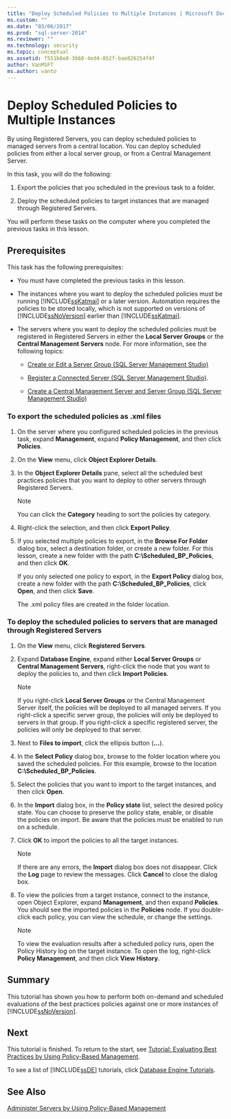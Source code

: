 ```yaml
---
title: "Deploy Scheduled Policies to Multiple Instances | Microsoft Docs"
ms.custom: ""
ms.date: "03/06/2017"
ms.prod: "sql-server-2014"
ms.reviewer: ""
ms.technology: security
ms.topic: conceptual
ms.assetid: f551b8e8-3668-4ed4-852f-bae826254f4f
author: VanMSFT
ms.author: vanto
---
```

# Deploy Scheduled Policies to Multiple Instances
  By using Registered Servers, you can deploy scheduled policies to managed servers from a central location. You can deploy scheduled policies from either a local server group, or from a Central Management Server.  
  
 In this task, you will do the following:  
  
1.  Export the policies that you scheduled in the previous task to a folder.  
  
2.  Deploy the scheduled policies to target instances that are managed through Registered Servers.  
  
 You will perform these tasks on the computer where you completed the previous tasks in this lesson.  
  
## Prerequisites  
 This task has the following prerequisites:  
  
-   You must have completed the previous tasks in this lesson.  
  
-   The instances where you want to deploy the scheduled policies must be running [!INCLUDE[ssKatmai](../includes/sskatmai-md.md)] or a later version. Automation requires the policies to be stored locally, which is not supported on versions of [!INCLUDE[ssNoVersion](../includes/ssnoversion-md.md)] earlier than [!INCLUDE[ssKatmai](../includes/sskatmai-md.md)].  
  
-   The servers where you want to deploy the scheduled policies must be registered in Registered Servers in either the **Local Server Groups** or the **Central Management Servers** node. For more information, see the following topics:  
  
    -   [Create or Edit a Server Group &#40;SQL Server Management Studio&#41;](../ssms/register-servers/create-or-edit-a-server-group-sql-server-management-studio.md)  
  
    -   [Register a Connected Server &#40;SQL Server Management Studio&#41;](../ssms/register-servers/register-a-connected-server-sql-server-management-studio.md).  
  
    -   [Create a Central Management Server and Server Group &#40;SQL Server Management Studio&#41;](../ssms/register-servers/create-a-central-management-server-and-server-group.md)  
  
### To export the scheduled policies as .xml files  
  
1.  On the server where you configured scheduled policies in the previous task, expand **Management**, expand **Policy Management**, and then click **Policies**.  
  
2.  On the **View** menu, click **Object Explorer Details**.  
  
3.  In the **Object Explorer Details** pane, select all the scheduled best practices policies that you want to deploy to other servers through Registered Servers.  
  
    > [!NOTE]  
    >  You can click the **Category** heading to sort the policies by category.  
  
4.  Right-click the selection, and then click **Export Policy**.  
  
5.  If you selected multiple policies to export, in the **Browse For Folder** dialog box, select a destination folder, or create a new folder. For this lesson, create a new folder with the path **C:\Scheduled_BP_Policies**, and then click **OK**.  
  
     If you only selected one policy to export, in the **Export Policy** dialog box, create a new folder with the path **C:\Scheduled_BP_Policies**, click **Open**, and then click **Save**.  
  
     The .xml policy files are created in the folder location.  
  
### To deploy the scheduled policies to servers that are managed through Registered Servers  
  
1.  On the **View** menu, click **Registered Servers**.  
  
2.  Expand **Database Engine**, expand either **Local Server Groups** or **Central Management Servers**, right-click the node that you want to deploy the policies to, and then click **Import Policies**.  
  
    > [!NOTE]  
    >  If you right-click **Local Server Groups** or the Central Management Server itself, the policies will be deployed to all managed servers. If you right-click a specific server group, the policies will only be deployed to servers in that group. If you right-click a specific registered server, the policies will only be deployed to that server.  
  
3.  Next to **Files to import**, click the ellipsis button (**...**).  
  
4.  In the **Select Policy** dialog box, browse to the folder location where you saved the scheduled policies. For this example, browse to the location **C:\Scheduled_BP_Policies**.  
  
5.  Select the policies that you want to import to the target instances, and then click **Open**.  
  
6.  In the **Import** dialog box, in the **Policy state** list, select the desired policy state. You can choose to preserve the policy state, enable, or disable the policies on import. Be aware that the policies must be enabled to run on a schedule.  
  
7.  Click **OK** to import the policies to all the target instances.  
  
    > [!NOTE]  
    >  If there are any errors, the **Import** dialog box does not disappear. Click the **Log** page to review the messages. Click **Cancel** to close the dialog box.  
  
8.  To view the policies from a target instance, connect to the instance, open Object Explorer, expand **Management**, and then expand **Policies**. You should see the imported policies in the **Policies** node. If you double-click each policy, you can view the schedule, or change the settings.  
  
    > [!NOTE]  
    >  To view the evaluation results after a scheduled policy runs, open the Policy History log on the target instance. To open the log, right-click **Policy Management**, and then click **View History**.  
  
## Summary  
 This tutorial has shown you how to perform both on-demand and scheduled evaluations of the best practices policies against one or more instances of [!INCLUDE[ssNoVersion](../includes/ssnoversion-md.md)].  
  
## Next  
 This tutorial is finished. To return to the start, see [Tutorial: Evaluating Best Practices by Using Policy-Based Management](../../2014/tutorials/tutorial-evaluating-best-practices-by-using-policy-based-management.md).  
  
 To see a list of [!INCLUDE[ssDE](../includes/ssde-md.md)] tutorials, click [Database Engine Tutorials](../relational-databases/database-engine-tutorials.md).  
  
## See Also  
 [Administer Servers by Using Policy-Based Management](../relational-databases/policy-based-management/administer-servers-by-using-policy-based-management.md)  
  
  
